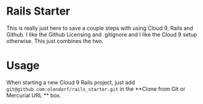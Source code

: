 
# Rails Starter

This is really just here to save a couple steps with using Cloud 9, Rails and Github. I like the Github Licensing and .gitignore and I like the Cloud 9 setup  otherwise. This just combines the two.

# Usage

When starting a new Cloud 9 Rails project, just add ```git@github.com:olendorf/rails_starter.git``` in the **Clone from Git or Mercurial URL ** box. 

